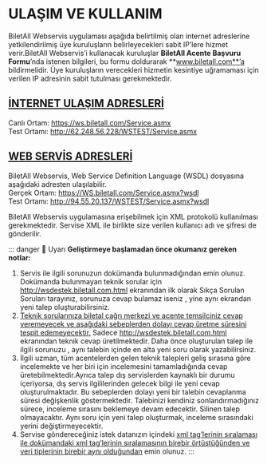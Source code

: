 # ULAŞIM VE KULLANIM

BiletAll Webservis uygulaması aşağıda belirtilmiş olan internet adreslerine yetkilendirilmiş üye kuruluşların belirleyecekleri sabit IP’lere hizmet verir.BiletAll Webservis’i kullanacak kuruluşlar **BiletAll Acente Başvuru Formu**’nda istenen bilgileri, bu formu doldurarak **www.biletall.com**’a bildirmelidir. Üye kuruluşların verecekleri hizmetin kesintiye uğramaması için verilen IP adresinin sabit tutulması gerekmektedir.

## <u>**İNTERNET ULAŞIM ADRESLERİ**</u>

Canlı Ortam: https://ws.biletall.com/Service.asmx  
Test Ortamı: http://62.248.56.228/WSTEST/Service.asmx

## <u>**WEB SERVİS ADRESLERİ**</u>

BiletAll Webservis, Web Service Definition Language (WSDL) dosyasına aşağıdaki adresten ulaşılabilir.  
Gerçek Ortam: https://WS.biletall.com/Service.asmx?wsdl  
Test Ortamı: http://94.55.20.137/WSTEST/Service.asmx?wsdl

BiletAll Webservis uygulamasına erişebilmek için XML protokolü kullanılması gerekmektedir. Servise XML ile birlikte size verilen kullanıcı adı ve şifresi de gönderilir.

::: danger :rotating_light: Uyarı
**Geliştirmeye başlamadan önce okumanız gereken notlar:**

1. Servis ile ilgili sorunuzun dokümanda bulunmadığından emin olunuz. Dokümanda bulunmayan teknik sorular için http://wsdestek.biletall.com.html ekranından ilk olarak Sıkça Sorulan Soruları tarayınız, sorunuza cevap bulamaz iseniz , yine aynı ekrandan yeni talep oluşturabilirsiniz.
2. <u>Teknik sorularınıza biletal çağrı merkezi ve acente temsilciniz cevap veremeyecek ve aşağıdaki sebeplerden dolayı cevap üretme süresini tespit edemeyecektir.</u> Sadece http://wsdestek.biletall.com.html ekranından teknik cevap üretilmektedir. Daha önce oluşturulan talep ile ilgili sorunuzu , aynı talebin içinde en alta yeni soru olarak yazabilirsiniz.
3. İlgili uzman, tüm acentelerden gelen teknik talepleri geliş sırasına göre incelemekte ve her biri için incelemesini tamamladığında cevap üretebilmektedir.Ayrıca talep dış servislerden kaynaklı bir durumu içeriyorsa, dış servis ilgililerinden gelecek bilgi ile yeni cevap oluşturulmaktadır. Bu sebeplerden dolayı yeni bir talebin cevaplanma süresi değişkenlik göstermektedir. Talebinizi kendiniz sonlandırmadığınız sürece, inceleme sırasını beklemeye devam edecektir. Silinen talep olmayacaktır. Aynı soru için yeni talep oluşturmak, inceleme sırasındaki yerini değiştirmeyecektir.
4. Servise göndereceğiniz istek datanızın içindeki <u>xml tag’lerinin sıralaması ile dokümandaki xml tag’lerinin sıralamasının birebir örtüştüğünden ve veri tiplerinin birebir aynı olduğundan</u> emin olunuz.
   :::
